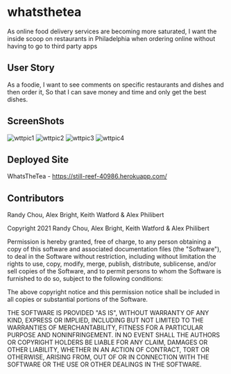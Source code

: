 # whatsthetea

As online food delivery services are becoming more saturated, I want the inside scoop on restaurants in Philadelphia when ordering online without having to go to third party apps

## User Story 

As a foodie,
I want to see comments on specific restaurants and dishes and then order it,
So that I can save money and time and only get the best dishes.

## ScreenShots

![wttpic1](https://user-images.githubusercontent.com/60405505/129642847-3a38f6a2-77dd-41ff-a352-f65cd3cbd5f9.PNG)
![wttpic2](https://user-images.githubusercontent.com/60405505/129642850-a9bbc104-96e2-40ba-a782-0a2fe09646c9.PNG)
![wttpic3](https://user-images.githubusercontent.com/60405505/129642853-5308b012-be8a-446b-b8f8-5791abef3596.PNG)
![wttpic4](https://user-images.githubusercontent.com/60405505/129645531-72b523e9-8e24-4948-b1a1-f4be81630da8.PNG)

## Deployed Site

WhatsTheTea - https://still-reef-40986.herokuapp.com/

## Contributors

Randy Chou, Alex Bright, Keith Watford & Alex Philibert


Copyright 2021 Randy Chou, Alex Bright, Keith Watford & Alex Philibert

Permission is hereby granted, free of charge, to any person obtaining a copy of this software and associated documentation files (the "Software"), to deal in the Software without restriction, including without limitation the rights to use, copy, modify, merge, publish, distribute, sublicense, and/or sell copies of the Software, and to permit persons to whom the Software is furnished to do so, subject to the following conditions:

The above copyright notice and this permission notice shall be included in all copies or substantial portions of the Software.

THE SOFTWARE IS PROVIDED "AS IS", WITHOUT WARRANTY OF ANY KIND, EXPRESS OR IMPLIED, INCLUDING BUT NOT LIMITED TO THE WARRANTIES OF MERCHANTABILITY, FITNESS FOR A PARTICULAR PURPOSE AND NONINFRINGEMENT. IN NO EVENT SHALL THE AUTHORS OR COPYRIGHT HOLDERS BE LIABLE FOR ANY CLAIM, DAMAGES OR OTHER LIABILITY, WHETHER IN AN ACTION OF CONTRACT, TORT OR OTHERWISE, ARISING FROM, OUT OF OR IN CONNECTION WITH THE SOFTWARE OR THE USE OR OTHER DEALINGS IN THE SOFTWARE.




